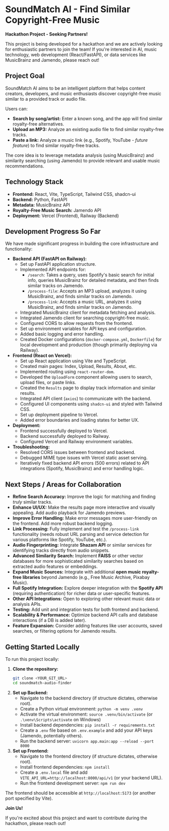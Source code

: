 # SoundMatch AI - Find Similar Copyright-Free Music

**Hackathon Project - Seeking Partners!**

This project is being developed for a hackathon and we are actively looking for enthusiastic partners to join the team! If you're interested in AI, music technology, web development (React/FastAPI), or data services like MusicBrainz and Jamendo, please reach out!

## Project Goal

SoundMatch AI aims to be an intelligent platform that helps content creators, developers, and music enthusiasts discover copyright-free music similar to a provided track or audio file.

Users can:
- **Search by song/artist:** Enter a known song, and the app will find similar royalty-free alternatives.
- **Upload an MP3:** Analyze an existing audio file to find similar royalty-free tracks.
- **Paste a link:** Analyze a music link (e.g., Spotify, YouTube - *future feature*) to find similar royalty-free tracks.

The core idea is to leverage metadata analysis (using MusicBrainz) and similarity searching (using Jamendo) to provide relevant and usable music recommendations.

## Technology Stack

- **Frontend:** React, Vite, TypeScript, Tailwind CSS, shadcn-ui
- **Backend:** Python, FastAPI
- **Metadata:** MusicBrainz API
- **Royalty-Free Music Search:** Jamendo API
- **Deployment:** Vercel (Frontend), Railway (Backend)

## Development Progress So Far

We have made significant progress in building the core infrastructure and functionality:

- **Backend API (FastAPI on Railway):**
    - Set up FastAPI application structure.
    - Implemented API endpoints for:
        - `/search`: Takes a query, uses Spotify's basic search for initial info, queries MusicBrainz for detailed metadata, and then finds similar tracks on Jamendo.
        - `/process-file`: Accepts an MP3 upload, analyzes it using MusicBrainz, and finds similar tracks on Jamendo.
        - `/process-link`: Accepts a music URL, analyzes it using MusicBrainz, and finds similar tracks on Jamendo.
    - Integrated MusicBrainz client for metadata fetching and analysis.
    - Integrated Jamendo client for searching copyright-free music.
    - Configured CORS to allow requests from the frontend.
    - Set up environment variables for API keys and configuration.
    - Added basic logging and error handling.
    - Created Docker configurations (`docker-compose.yml`, `Dockerfile`) for local development and production (though primarily deploying via Railway).
- **Frontend (React on Vercel):**
    - Set up React application using Vite and TypeScript.
    - Created main pages: Index, Upload, Results, About, etc.
    - Implemented routing using `react-router-dom`.
    - Developed the `UploadForm` component allowing users to search, upload files, or paste links.
    - Created the `Results` page to display track information and similar results.
    - Integrated API client (`axios`) to communicate with the backend.
    - Configured UI components using `shadcn-ui` and styled with Tailwind CSS.
    - Set up deployment pipeline to Vercel.
    - Added error boundaries and loading states for better UX.
- **Deployment:**
    - Frontend successfully deployed to Vercel.
    - Backend successfully deployed to Railway.
    - Configured Vercel and Railway environment variables.
- **Troubleshooting:**
    - Resolved CORS issues between frontend and backend.
    - Debugged MIME type issues with Vercel static asset serving.
    - Iteratively fixed backend API errors (500 errors) related to API integrations (Spotify, MusicBrainz) and error handling logic.

## Next Steps / Areas for Collaboration

- **Refine Search Accuracy:** Improve the logic for matching and finding *truly* similar tracks.
- **Enhance UI/UX:** Make the results page more interactive and visually appealing. Add audio playback for Jamendo previews.
- **Improve Error Handling:** Make error messages more user-friendly on the frontend. Add more robust backend logging.
- **Link Processing:** Fully implement and test the `/process-link` functionality (needs robust URL parsing and service detection for various platforms like Spotify, YouTube, etc.).
- **Audio Fingerprinting:** Integrate **Shazam API** or similar services for identifying tracks directly from audio snippets.
- **Advanced Similarity Search:** Implement **FAISS** or other vector databases for more sophisticated similarity searches based on extracted audio features or embeddings.
- **Expand Music Sources:** Integrate with additional **open music royalty-free libraries** beyond Jamendo (e.g., Free Music Archive, Pixabay Music).
- **Full Spotify Integration:** Explore deeper integration with the **Spotify API** (requiring authentication) for richer data or user-specific features.
- **Other API Integrations:** Open to exploring other relevant music data or analysis APIs.
- **Testing:** Add unit and integration tests for both frontend and backend.
- **Scalability & Performance:** Optimize backend API calls and database interactions (if a DB is added later).
- **Feature Expansion:** Consider adding features like user accounts, saved searches, or filtering options for Jamendo results.

## Getting Started Locally

To run this project locally:

1.  **Clone the repository:**
    ```bash
    git clone <YOUR_GIT_URL>
    cd soundmatch-audio-finder
    ```
2.  **Set up Backend:**
    - Navigate to the backend directory (if structure dictates, otherwise root).
    - Create a Python virtual environment: `python -m venv .venv`
    - Activate the virtual environment: `source .venv/bin/activate` (or `.\venv\Scripts\activate` on Windows)
    - Install backend dependencies: `pip install -r requirements.txt`
    - Create a `.env` file based on `.env.example` and add your API keys (Jamendo, potentially others).
    - Run the backend server: `uvicorn app.main:app --reload --port 8000`
3.  **Set up Frontend:**
    - Navigate to the frontend directory (if structure dictates, otherwise root).
    - Install frontend dependencies: `npm install`
    - Create a `.env.local` file and add `VITE_API_URL=http://localhost:8000/api/v1` (or your backend URL).
    - Run the frontend development server: `npm run dev`

The frontend should be accessible at `http://localhost:5173` (or another port specified by Vite).

**Join Us!**

If you're excited about this project and want to contribute during the hackathon, please reach out!
